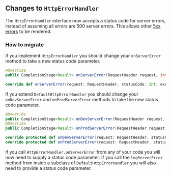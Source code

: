 ## Changes to `HttpErrorHandler`

The `HttpErrorHandler` interface now accepts a status code for server errors, instead of assuming all errors are 500 server errors. This allows other [5xx errors](https://en.wikipedia.org/wiki/List_of_HTTP_status_codes#5xx_Server_Error) to be rendered.

### How to migrate

If you implement `HttpErrorHandler` you should change your `onServerError` method to take a new status code parameter.

```java
@Override
public CompletionStage<Result> onServerError(RequestHeader request, int statusCode, Throwable exception)
```

```scala
override def onServerError(request: RequestHeader, statusCode: Int, exception: Throwable): Future[Result]
```

If you extend `DefaultHttpErrorHandler` you should change your `onDevServerError` and `onProdServerError` methods to take the new status code parameter.

```java
@Override
public CompletionStage<Result> onDevServerError(RequestHeader request, int statusCode, Throwable exception)
@Override
public CompletionStage<Result> onProdServerError(RequestHeader request, int statusCode, Throwable exception)
```

```scala
override protected def onDevServerError(request: RequestHeader, statusCode: Int, exception: UsefulException): Future[Result]
override protected def onProdServerError(request: RequestHeader, statusCode: Int, exception: UsefulException): Future[Result]
```

If you call `HttpErrorHandler.onServerError` from any of your code you will now need to supply a status code parameter. If you call the `logServerError` method from inside a subclass of `DefaultHttpErrorHandler` you will also need to provide a status code parameter.